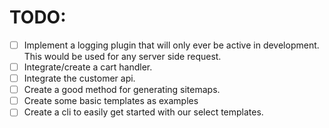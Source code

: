 # TODO:

- [ ] Implement a logging plugin that will only ever be active in development. This would be used for any server side request.
- [ ] Integrate/create a cart handler.
- [ ] Integrate the customer api.
- [ ] Create a good method for generating sitemaps.
- [ ] Create some basic templates as examples
- [ ] Create a cli to easily get started with our select templates.
